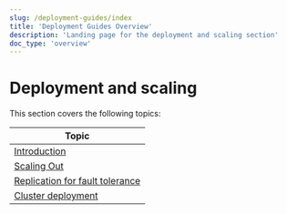 ```yaml
---
slug: /deployment-guides/index
title: 'Deployment Guides Overview'
description: 'Landing page for the deployment and scaling section'
doc_type: 'overview'
---
```


# Deployment and scaling

This section covers the following topics:

| Topic                                                            |
|------------------------------------------------------------------|
| [Introduction](/architecture/introduction)                    |
| [Scaling Out](/architecture/horizontal-scaling)               |
| [Replication for fault tolerance](/architecture/replication)  |
| [Cluster deployment](/architecture/cluster-deployment)        |
